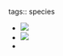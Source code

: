 tags:: species

- ![](https://peach-geographical-bat-397.mypinata.cloud/ipfs/QmWLB4873htBgSKCEZUooFvZ8zGuMnKWTLPgthkrr4wZ6Y)
- ![](https://peach-geographical-bat-397.mypinata.cloud/ipfs/QmeYEnwgyutZPU9nPP6ozq4KLJA8VwDZi4kZLUzDUkuv9j)
-